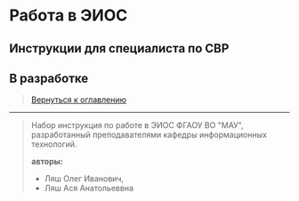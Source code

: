 # Работа в ЭИОС

## Инструкции для специалиста по СВР

## В разработке

> [Вернуться к оглавлению](../index.md)


---

> Набор инструкция по работе в ЭИОС ФГАОУ ВО "МАУ", разработанный преподавателями кафедры информационных технологий.
> 
> **авторы:** 
>   - Ляш Олег Иванович, 
>   - Ляш Ася Анатольеввна